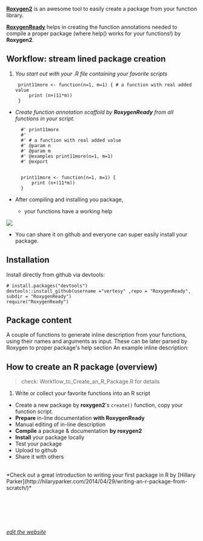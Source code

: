 <!--# RoxygenReady
Prepare your R function library to be compiled into an R package by Roxygen-->
<!--      site under construction-->

[**Roxygen2**](https://cran.r-project.org/web/packages/roxygen2/index.html) is an awesome tool to easily create a package from your function library. 

[**RoxygenReady**](https://github.com/vertesy/RoxygenReady) helps in creating the function annotations needed to compile a proper package (where help() works for your functions!) by **Roxygen2**.

## Workflow: stream lined package creation

1. *You start out with your .R file containing your favorite scripts*

 		print11more <- function(n=1, m=1) { # a function with real added value
			print (n+(11*m))
		}

- *Create function annotation scaffold by **RoxygenReady** from all functions in your script.*

		#' print11more
		#'
		#' # a function with real added value
		#' @param n
		#' @param m
		#' @examples print11more(n=1, m=1)
		#' @export


		print11more <- function(n=1, m=1) {
			print (n+(11*m))
		}


- After compiling and installing you package,
	- your functions have a working help

![](/Users/abelvertesy/RoxygenReady/Images/03.b.Final.png)


- You can share it on github and everyone can super easily install your package.
	


## Installation

Install directly from github via devtools:

```
# install.packages("devtools")
devtools::install_github(username ="vertesy" ,repo = "RoxygenReady", subdir = "RoxygenReady")
require("RoxygenReady")
```

## Package content

A couple of functions to generate inline description from your functions, using their names and arguments as input. These can be later parsed by Roxygen to proper package's help section
An example inline description:


## How to create an R package (overview)
> check: Workflow_to_Create_an_R_Package.R for details

1. Write or collect your favorite functions into an R script 
-  Create a new package by **roxygen2**'s `create()` function, copy your function script.
- **Prepare** in-line documentation **with RoxygenReady**
- Manual editing of in-line description
- **Compile** a package & documentation **by roxygen2**
- **Install** your package locally
- Test your package
- Upload to github
- Share it with others

<br>
*Check out a great introduction to writing your first package in R by [Hillary Parker](http://hilaryparker.com/2014/04/29/writing-an-r-package-from-scratch/)*


 <br/> <br/> <br/> <br/> <br/>
[*edit the website*](https://github.com/vertesy/RoxygenReady/generated_pages/new)